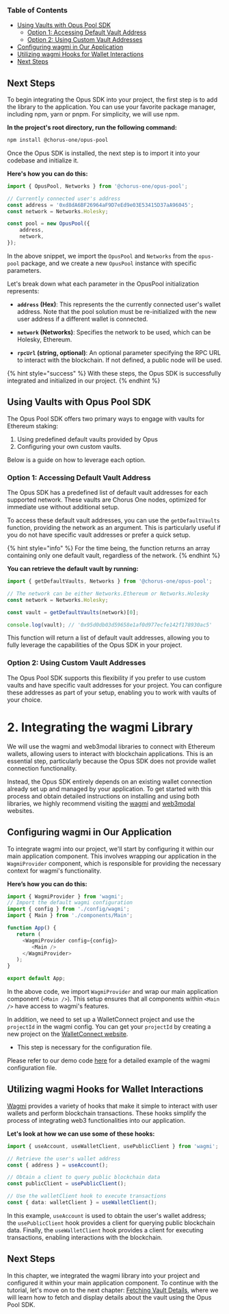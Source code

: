 ### Table of Contents
-   [Using Vaults with Opus Pool SDK](#using-vaults-with-opus-pool-sdk)
    -   [Option 1: Accessing Default Vault Address](#option-1-accessing-default-vault-address)
    -   [Option 2: Using Custom Vault Addresses](#option-2-using-custom-vault-addresses)
-   [Configuring wagmi in Our Application](#configuring-wagmi-in-our-application)
-   [Utilizing wagmi Hooks for Wallet Interactions](#utilizing-wagmi-hooks-for-wallet-interactions)
-   [Next Steps](#next-steps)

## Next Steps
To begin integrating the Opus SDK into your project, the first step is to add the library to the application. You can use your favorite package manager, including npm, yarn or pnpm. For simplicity, we will use npm. 

**In the project's root directory, run the following command:**

```bash
npm install @chorus-one/opus-pool
```

Once the Opus SDK is installed, the next step is to import it into your codebase and initialize it. 

**Here's how you can do this:**

```typescript
import { OpusPool, Networks } from '@chorus-one/opus-pool';

// Currently connected user's address
const address = '0xd8dA6BF26964aF9D7eEd9e03E53415D37aA96045';
const network = Networks.Holesky;

const pool = new OpusPool({
    address,
    network,
});
```

In the above snippet, we import the `OpusPool` and `Networks` from the `opus-pool` package, and we create a new `OpusPool` instance with specific parameters.

Let's break down what each parameter in the OpusPool initialization represents:

-   **`address` (Hex)**: This represents the the currently connected user's wallet address. Note that the pool solution must be re-initialized with the new user address if a different wallet is connected.

-   **`network` (Networks)**: Specifies the network to be used, which can be Holesky, Ethereum.

-   **`rpcUrl` (string, optional)**: An optional parameter specifying the RPC URL to interact with the blockchain. If not defined, a public node will be used.

{% hint style="success" %}
With these steps, the Opus SDK is successfully integrated and initialized in our project.
{% endhint %}

## Using Vaults with Opus Pool SDK

The Opus Pool SDK offers two primary ways to engage with vaults for Ethereum staking: 
1. Using predefined default vaults provided by Opus
2. Configuring your own custom vaults. 

Below is a guide on how to leverage each option.

### Option 1: Accessing Default Vault Address

The Opus SDK has a predefined list of default vault addresses for each supported network. These vaults are Chorus One nodes, optimized for immediate use without additional setup.

To access these default vault addresses, you can use the `getDefaultVaults` function, providing the network as an argument. This is particularly useful if you do not have specific vault addresses or prefer a quick setup.

{% hint style="info" %}
For the time being, the function returns an array containing only one default vault, regardless of the network.
{% endhint %}

**You can retrieve the default vault by running:**

```typescript
import { getDefaultVaults, Networks } from '@chorus-one/opus-pool';

// The network can be either Networks.Ethereum or Networks.Holesky
const network = Networks.Holesky;

const vault = getDefaultVaults(network)[0];

console.log(vault); // '0x95d0db03d59658e1af0d977ecfe142f178930ac5'
```

This function will return a list of default vault addresses, allowing you to fully leverage the capabilities of the Opus SDK in your project.

### Option 2: Using Custom Vault Addresses

The Opus Pool SDK supports this flexibility if you prefer to use custom vaults and have specific vault addresses for your project. You can configure these addresses as part of your setup, enabling you to work with vaults of your choice.

# 2. Integrating the wagmi Library

We will use the wagmi and web3modal libraries to connect with Ethereum wallets, allowing users to interact with blockchain applications. This is an essential step, particularly because the Opus SDK does not provide wallet connection functionality. 

Instead, the Opus SDK entirely depends on an existing wallet connection already set up and managed by your application. To get started with this process and obtain detailed instructions on installing and using both libraries, we highly recommend visiting the [wagmi][wagmi] and [web3modal][web3modal] websites.

## Configuring wagmi in Our Application

To integrate wagmi into our project, we'll start by configuring it within our main application component. This involves wrapping our application in the `WagmiProvider` component, which is responsible for providing the necessary context for wagmi's functionality.

**Here’s how you can do this:**

```typescript
import { WagmiProvider } from 'wagmi';
// Import the default wagmi configuration
import { config } from './config/wagmi';
import { Main } from './components/Main';

function App() {
   return (
     <WagmiProvider config={config}>
        <Main />
     </WagmiProvider>
   );
}

export default App;
```

In the above code, we import `WagmiProvider` and wrap our main application component (`<Main />`). This setup ensures that all components within `<Main />` have access to wagmi's features.

In addition, we need to set up a WalletConnect project and use the `projectId` in the wagmi config. You can get your `projectId` by creating a new project on the [WalletConnect website][walletconnect]. 
-   This step is necessary for the configuration file.

Please refer to our demo code [here][wagmi-config] for a detailed example of the wagmi configuration file.

## Utilizing wagmi Hooks for Wallet Interactions

[Wagmi][wagmi] provides a variety of hooks that make it simple to interact with user wallets and perform blockchain transactions. These hooks simplify the process of integrating web3 functionalities into our application.

**Let's look at how we can use some of these hooks:**

```typescript
import { useAccount, useWalletClient, usePublicClient } from 'wagmi';

// Retrieve the user's wallet address
const { address } = useAccount();

// Obtain a client to query public blockchain data
const publicClient = usePublicClient();

// Use the walletClient hook to execute transactions
const { data: walletClient } = useWalletClient();
```

In this example, `useAccount` is used to obtain the user's wallet address; the `usePublicClient` hook provides a client for querying public blockchain data. Finally, the `useWalletClient` hook provides a client for executing transactions, enabling interactions with the blockchain.

## Next Steps

In this chapter, we integrated the wagmi library into your project and configured it within your main application component. To continue with the tutorial, let's move on to the next chapter: [Fetching Vault Details][vault-details], where we will learn how to fetch and display details about the vault using the Opus Pool SDK.

[wagmi]: https://wagmi.sh
[web3modal]: https://docs.walletconnect.com/web3modal/about
[wagmi-config]: https://github.com/ChorusOne/opus-pool-demo/blob/main/src/web3/config.ts#L55
[walletconnect]: https://cloud.walletconnect.com
[vault-details]: ./2-vault-details.md
